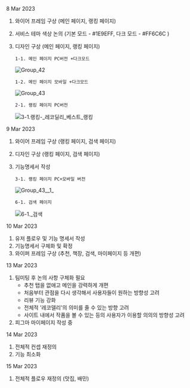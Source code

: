8 Mar 2023

1.  와이어 프레임 구상 (메인 페이지, 랭킹 페이지)

2.  서비스 테마 색상 논의 (기본 모드 - #1E9EFF, 다크 모드 - #FF6C6C )

3.  디자인 구상 (메인 페이지, 랭킹 페이지)

        1-1. 메인 페이지 PC버전 +다크모드

    ![Group_42](/uploads/84992c7ed7d058f5d49d1ad45955749e/Group_42.png)

        1-2. 메인 페이지 모바일 +다크모드

    ![Group_43](/uploads/890c4568029ff48ecd593e13285bdeb8/Group_43.png)

        2-1. 랭킹 페이지 PC버전

    ![3-1._랭킹_-_레코딜리_베스트_랭킹](/uploads/ef172ad40156255c28f21cd14dc5d6da/3-1._랭킹_-_레코딜리_베스트_랭킹.png)

9 Mar 2023

1.  와이어 프레임 구상 (랭킹 페이지, 검색 페이지)

2.  디자인 구상 (랭킹 페이지, 검색 페이지)

3.  기능명세서 작성

        3-1. 랭킹 페이지 PC+모바일 버전

    ![Group_43__1_](/uploads/a3e91d35e37165b1800d0d5cd1eaa4b5/Group_43__1_.png)

        6-1. 검색 페이지

    ![6-1._검색](/uploads/a4f77ce05203ffe39a17a6406fbb641a/6-1._검색.png)

10 Mar 2023

1. 유저 플로우 및 기능 명세서 작성
2. 기능명세서 구체화 및 확정
3. 와이퍼 프레임 구상 (추천, 책장, 검색, 마이페이지 등 개편)

13 Mar 2023

1. 팀미팅 후 논의 사항 구체화 필요
    - 추천 탭을 없애고 메인을 강력하게 개편
    - 처음부터 관점을 다시 생각해서 사용자들이 원하는 방향성 고려
    - 리뷰 기능 강화
    - 전체적 '레코델리'의 의미를 줄 수 있는 방향 고려
    - 사이트 내에서 작품을 볼 수 있는 등의 사용자가 이용할 의의의 방향성 고려
2. 피그마 마이페이지 작성 중

14 Mar 2023

1. 전체적 컨셉 재정의
2. 기능 최소화

15 Mar 2023

1. 전체적 플로우 재정의 (맛집, 배민)
